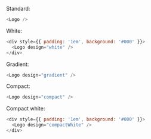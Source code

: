Standard:

```js
<Logo />
```

White:

```js
<div style={{ padding: '1em', background: '#000' }}>
  <Logo design="white" />
</div>
```

Gradient:

```js
<Logo design="gradient" />
```

Compact:

```js
<Logo design="compact" />
```

Compact white:

```js
<div style={{ padding: '1em', background: '#000' }}>
  <Logo design="compactWhite" />
</div>
```
